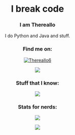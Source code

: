 <h1 align="center">I break code</h1>

<h3 align="center">I am Thereallo</h3>

<p align="center">I do Python and Java and stuff.</p>

<h3 align="center">Find me on:</h3>

<p align="center">
<a href="https://twitter.com/Thereallo6" target="blank"><img align="center" src="https://shields.io/badge/twitter-@Thereallo6-20153a?logo=twitter&style=for-the-badge&labelColor=200f30&logoColor=8a52dd" alt="Thereallo6" />
</a>
</p>
<p align="center">
  <img src="https://lanyard.cnrad.dev/api/454920881177624576?hideDiscrim=true&bg=20153a&idleMessage=There%20are%2014%20bytes%20in%20a%20float&hideStatus=true" />
</p>

<h3 align="center">Stuff that I know:</h3>

<p align="center">
  <img src="https://skillicons.dev/icons?i=js,ts,html,astro,tailwind,cloudflare,vercel,py,java,git,figma,discordjs&perline=6" />
</p>

<h3 align="center">Stats for nerds:</h3>

<p align="center">
  <img src="https://github-readme-stats.thereallo.dev/api?username=thereallo1026&show_icons=true&locale=en&bg_color=45,200f30,20153a&text_color=ffffff&icon_color=E24BEB&title_color=ffffff&hide_border=true">
</p>
<p align="center">
  <img src="https://github-readme-stats.thereallo.dev/api/top-langs?username=thereallo1026&show_icons=true&locale=en&layout=compact&bg_color=45,200f30,20153a&text_color=ffffff&icon_color=E24BEB&ring_color=B698E3&title_color=ffffff&hide_border=true&hide=java">
</p>

<!-- this is so important: https://youtube.com/watch?v=dQw4w9WgXcQ -->
